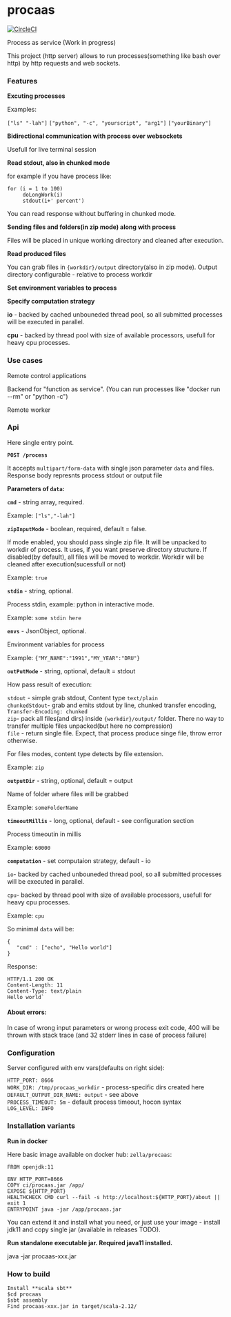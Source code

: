 # procaas
[![CircleCI](https://circleci.com/gh/zella/procaas/tree/master.svg?style=svg)](https://circleci.com/gh/zella/procaas/tree/master)

Process as service (Work in progress)

This project (http server) allows to run processes(something like bash over http) by http requests and web sockets.

### Features 

**Excuting processes**

Examples:
    
`["ls" "-lah"]`
`["python", "-c", "yourscript", "arg1"]`
`["yourBinary"]`
    
**Bidirectional communication with process over websockets**

Usefull for live terminal session

**Read stdout, also in chunked mode**

for example if you have process like:

    for (i = 1 to 100)
	     doLongWork(i)
	     stdout(i+' percent')
	     
You can read response without buffering in chunked mode.

**Sending files and folders(in zip mode) along with process**

Files will be placed in unique working directory and cleaned after execution.

**Read produced files**

You can grab files in `{workdir}/output` directory(also in zip mode). Output directory configurable - relative to process workdir

**Set environment variables to process**

**Specify computation strategy**

**io** - backed by cached unbouneded thread pool, so all submitted processes will be executed in parallel.

**cpu** - backed by thread pool with size of available processors, usefull for heavy cpu processes.

### Use cases

Remote control applications

Backend for "function as service". (You can run processes like "docker run --rm" or "python -c")

Remote worker

### Api

Here single entry point.

**`POST /process`**

It accepts `multipart/form-data` with single json parameter `data` and files.
Response body represnts process stdout or output file

**Parameters of `data`:**

**`cmd`** - string array, required. 

  Example: `["ls","-lah"]`
  
  **`zipInputMode`** - boolean, required, default = false.
  
  If mode enabled, you should pass single zip file. It will be unpacked to workdir of process. It uses, if you want preserve directory structure.
If disabled(by default), all files will be moved to workdir. Workdir will be cleaned after execution(sucessfull or not)

  Example: `true`
  
**`stdin`** - string, optional.

Process stdin, example: python in interactive mode.

Example: `some stdin here`

**`envs`** - JsonObject, optional.

Environment variables for process

Example: `{"MY_NAME":"1991","MY_YEAR":"DRU"}`

**`outPutMode`** - string, optional, default = stdout

How pass result of execution:

`stdout` - simple grab stdout, Content type `text/plain`  
`chunkedStdout`- grab and emits stdout by line, chunked transfer encoding, `Transfer-Encoding: chunked`  
`zip`- pack all files(and dirs) inside `{workdir}/output/` folder. There no way to transfer multiple files unpacked(but here no compression)  
`file` - return single file. Expect, that process produce singe file, throw error otherwise.

For files modes, content type detects by file extension.

Example: `zip`

**`outputDir`** - string, optional, default = output

Name of folder where files will be grabbed

Example: `someFolderName`

**`timeoutMillis`** - long, optional, default - see configuration section

Process timeoutin in millis

Example: `60000`

**`computation`** - set computaion strategy, default - io

`io`- backed by cached unbouneded thread pool, so all submitted processes will be executed in parallel.

`cpu`- backed by thread pool with size of available processors, usefull for heavy cpu processes.

Example: `cpu`

So minimal `data` will be:

	{
	   "cmd" : ["echo", "Hello world"]
	}
	
Response:  

    HTTP/1.1 200 OK
    Content-Length: 11
    Content-Type: text/plain
    Hello world`
	
	
#### About errors:
In case of wrong input parameters or wrong process exit code, 400 will be thrown with stack trace (and 32 stderr lines in case of process failure)

### Configuration

Server configured with env vars(defaults on right side):

`HTTP_PORT: 8666`  
`WORK_DIR: /tmp/procaas_workdir` - process-specific dirs created here  
`DEFAULT_OUTPUT_DIR_NAME: output` - see above  
`PROCESS_TIMEOUT: 5m` - default process timeout, hocon syntax  
`LOG_LEVEL: INFO`

### Installation variants

**Run in docker**

Here basic image available on docker hub: `zella/procaas`:

	FROM openjdk:11

	ENV HTTP_PORT=8666
	COPY ci/procaas.jar /app/
	EXPOSE ${HTTP_PORT}
	HEALTHCHECK CMD curl --fail -s http://localhost:${HTTP_PORT}/about || exit 1
	ENTRYPOINT java -jar /app/procaas.jar
	
You can extend it and install what you need, or just use your image - install jdk11 and copy single jar (available in releases TODO).

**Run standalone executable jar. Required java11 installed.**

java -jar procaas-xxx.jar

### How to build

    Install **scala sbt**
    $cd procaas
    $sbt assembly
    Find procaas-xxx.jar in target/scala-2.12/

